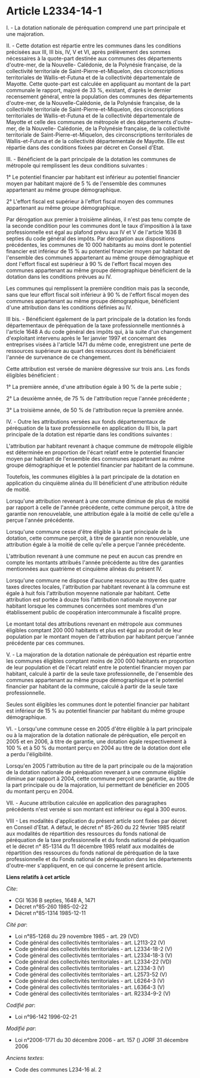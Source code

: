 # Article L2334-14-1

I. - La dotation nationale de péréquation comprend une part principale et une majoration.

II. - Cette dotation est répartie entre les communes dans les conditions précisées aux III, III bis, IV, V et VI, après
prélèvement des sommes nécessaires à la quote-part destinée aux communes des départements d'outre-mer, de la Nouvelle-
Calédonie, de la Polynésie française, de la collectivité territoriale de Saint-Pierre-et-Miquelon, des circonscriptions
territoriales de Wallis-et-Futuna et de la collectivité départementale de Mayotte. Cette quote-part est calculée en
appliquant au montant de la part communale le rapport, majoré de 33 %, existant, d'après le dernier recensement général,
entre la population des communes des départements d'outre-mer, de la Nouvelle-Calédonie, de la Polynésie française, de la
collectivité territoriale de Saint-Pierre-et-Miquelon, des circonscriptions territoriales de Wallis-et-Futuna et de la
collectivité départementale de Mayotte et celle des communes de métropole et des départements d'outre-mer, de la Nouvelle-
Calédonie, de la Polynésie française, de la collectivité territoriale de Saint-Pierre-et-Miquelon, des circonscriptions
territoriales de Wallis-et-Futuna et de la collectivité départementale de Mayotte. Elle est répartie dans des conditions
fixées par décret en Conseil d'Etat.

III. - Bénéficient de la part principale de la dotation les communes de métropole qui remplissent les deux conditions
suivantes :

1° Le potentiel financier par habitant est inférieur au potentiel financier moyen par habitant majoré de 5 % de l'ensemble
des communes appartenant au même groupe démographique.

2° L'effort fiscal est supérieur à l'effort fiscal moyen des communes appartenant au même groupe démographique.

Par dérogation aux premier à troisième alinéas, il n'est pas tenu compte de la seconde condition pour les communes dont le
taux d'imposition à la taxe professionnelle est égal au plafond prévu aux IV et V de l'article 1636 B septies du code général
des impôts. Par dérogation aux dispositions précédentes, les communes de 10 000 habitants au moins dont le potentiel
financier est inférieur de 15 % au potentiel financier moyen par habitant de l'ensemble des communes appartenant au même
groupe démographique et dont l'effort fiscal est supérieur à 90 % de l'effort fiscal moyen des communes appartenant au même
groupe démographique bénéficient de la dotation dans les conditions prévues au IV.

Les communes qui remplissent la première condition mais pas la seconde, sans que leur effort fiscal soit inférieur à 90 % de
l'effort fiscal moyen des communes appartenant au même groupe démographique, bénéficient d'une attribution dans les
conditions définies au IV.

III bis. - Bénéficient également de la part principale de la dotation les fonds départementaux de péréquation de la taxe
professionnelle mentionnés à l'article 1648 A du code général des impôts qui, à la suite d'un changement d'exploitant
intervenu après le 1er janvier 1997 et concernant des entreprises visées à l'article 1471 du même code, enregistrent une
perte de ressources supérieure au quart des ressources dont ils bénéficiaient l'année de survenance de ce changement.

Cette attribution est versée de manière dégressive sur trois ans. Les fonds éligibles bénéficient :

1° La première année, d'une attribution égale à 90 % de la perte subie ;

2° La deuxième année, de 75 % de l'attribution reçue l'année précédente ;

3° La troisième année, de 50 % de l'attribution reçue la première année.

IV. - Outre les attributions versées aux fonds départementaux de péréquation de la taxe professionnelle en application du III
bis, la part principale de la dotation est répartie dans les conditions suivantes :

L'attribution par habitant revenant à chaque commune de métropole éligible est déterminée en proportion de l'écart relatif
entre le potentiel financier moyen par habitant de l'ensemble des communes appartenant au même groupe démographique et le
potentiel financier par habitant de la commune.

Toutefois, les communes éligibles à la part principale de la dotation en application du cinquième alinéa du III bénéficient
d'une attribution réduite de moitié.

Lorsqu'une attribution revenant à une commune diminue de plus de moitié par rapport à celle de l'année précédente, cette
commune perçoit, à titre de garantie non renouvelable, une attribution égale à la moitié de celle qu'elle a perçue l'année
précédente.

Lorsqu'une commune cesse d'être éligible à la part principale de la dotation, cette commune perçoit, à titre de garantie non
renouvelable, une attribution égale à la moitié de celle qu'elle a perçue l'année précédente.

L'attribution revenant à une commune ne peut en aucun cas prendre en compte les montants attribués l'année précédente au
titre des garanties mentionnées aux quatrième et cinquième alinéas du présent IV.

Lorsqu'une commune ne dispose d'aucune ressource au titre des quatre taxes directes locales, l'attribution par habitant
revenant à la commune est égale à huit fois l'attribution moyenne nationale par habitant. Cette attribution est portée à
douze fois l'attribution nationale moyenne par habitant lorsque les communes concernées sont membres d'un établissement
public de coopération intercommunale à fiscalité propre.

Le montant total des attributions revenant en métropole aux communes éligibles comptant 200 000 habitants et plus est égal au
produit de leur population par le montant moyen de l'attribution par habitant perçue l'année précédente par ces communes.

V. - La majoration de la dotation nationale de péréquation est répartie entre les communes éligibles comptant moins de 200
000 habitants en proportion de leur population et de l'écart relatif entre le potentiel financier moyen par habitant, calculé
à partir de la seule taxe professionnelle, de l'ensemble des communes appartenant au même groupe démographique et le
potentiel financier par habitant de la commune, calculé à partir de la seule taxe professionnelle.

Seules sont éligibles les communes dont le potentiel financier par habitant est inférieur de 15 % au potentiel financier par
habitant du même groupe démographique.

VI. - Lorsqu'une commune cesse en 2005 d'être éligible à la part principale ou à la majoration de la dotation nationale de
péréquation, elle perçoit en 2005 et en 2006, à titre de garantie, une dotation égale respectivement à 100 % et à 50 % du
montant perçu en 2004 au titre de la dotation dont elle a perdu l'éligibilité.

Lorsqu'en 2005 l'attribution au titre de la part principale ou de la majoration de la dotation nationale de péréquation
revenant à une commune éligible diminue par rapport à 2004, cette commune perçoit une garantie, au titre de la part
principale ou de la majoration, lui permettant de bénéficier en 2005 du montant perçu en 2004.

VII. - Aucune attribution calculée en application des paragraphes précédents n'est versée si son montant est inférieur ou
égal à 300 euros.

VIII - Les modalités d'application du présent article sont fixées par décret en Conseil d'Etat. A défaut, le décret n° 85-260
du 22 février 1985 relatif aux modalités de répartition des ressources du fonds national de péréquation de la taxe
professionnelle et du fonds national de péréquation et le décret n° 85-1314 du 11 décembre 1985 relatif aux modalités de
répartition des ressources du fonds national de péréquation de la taxe professionnelle et du Fonds national de péréquation
dans les départements d'outre-mer s'appliquent, en ce qui concerne le présent article.

**Liens relatifs à cet article**

_Cite_:

  - CGI 1636 B septies, 1648 A, 1471
  - Décret n°85-260 1985-02-22
  - Décret n°85-1314 1985-12-11

_Cité par_:

  - Loi n°85-1268 du 29 novembre 1985 - art. 29 (VD)
  - Code général des collectivités territoriales - art. L2113-22 (V)
  - Code général des collectivités territoriales - art. L2334-18-2 (V)
  - Code général des collectivités territoriales - art. L2334-18-3 (V)
  - Code général des collectivités territoriales - art. L2334-22 (VD)
  - Code général des collectivités territoriales - art. L2334-3 (V)
  - Code général des collectivités territoriales - art. L2573-52 (V)
  - Code général des collectivités territoriales - art. L6264-3 (V)
  - Code général des collectivités territoriales - art. L6364-3 (V)
  - Code général des collectivités territoriales - art. R2334-9-2 (V)

_Codifié par_:

  - Loi n°96-142 1996-02-21

_Modifié par_:

  - Loi n°2006-1771 du 30 décembre 2006 - art. 157 () JORF 31 décembre 2006

_Anciens textes_:

  - Code des communes L234-16 al. 2
